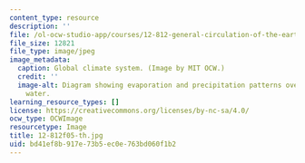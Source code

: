 ```yaml
---
content_type: resource
description: ''
file: /ol-ocw-studio-app/courses/12-812-general-circulation-of-the-earths-atmosphere-fall-2005/bd41ef8b917e73b5ec0e763bd060f1b2_12-812f05-th.jpg
file_size: 12821
file_type: image/jpeg
image_metadata:
  caption: Global climate system. (Image by MIT OCW.)
  credit: ''
  image-alt: Diagram showing evaporation and precipitation patterns over land and
    water.
learning_resource_types: []
license: https://creativecommons.org/licenses/by-nc-sa/4.0/
ocw_type: OCWImage
resourcetype: Image
title: 12-812f05-th.jpg
uid: bd41ef8b-917e-73b5-ec0e-763bd060f1b2
---
```

